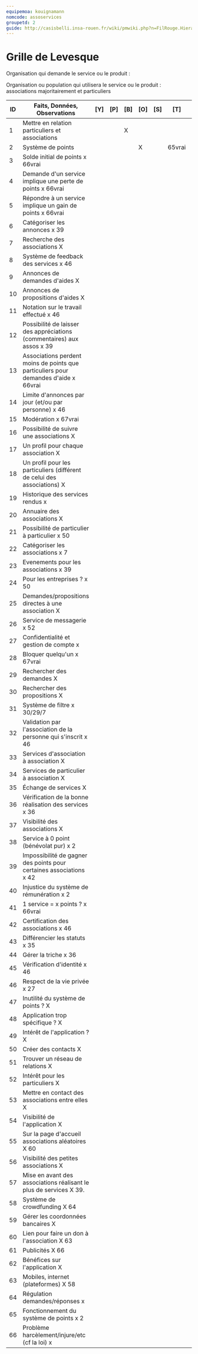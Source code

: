 ```yaml
---
equipemoa: kouignamann
nomcode: assoservices
groupetd: 2
guide: http://casisbelli.insa-rouen.fr/wiki/pmwiki.php?n=FilRouge.HierachiserBesoins
---
```


# Grille de Levesque

Organisation qui demande le service ou le produit : 

Organisation ou population qui utilisera le service ou le produit : associations majoritairement et particuliers

| ID | Faits, Données, Observations | [Y] | [P] | [B] | [O] | [S] | [T] | [H] | [R] |
|----|------------------------------|----------|----------|--------|-------------|----------|----------|-----------|------------|
|1| Mettre en relation particuliers et associations| | | X | | | | | | 				
|2|	Système de points | | | | X | | 65vrai |
|3|	Solde initial de points					x			66vrai
|4|	Demande d'un service implique une perte de points					x			66vrai
|5|	Répondre à un service implique un gain de points					x			66vrai
|6|	Catégoriser les annonces					x			39
|7|	Recherche des associations			X					
|8|	Système de feedback des services					x			46
|9|	Annonces de demandes d'aides			X					
|10|	Annonces de propositions d'aides			X					
|11|	Notation sur le travail effectué					x			46
|12|  Possibilité de laisser des appréciations (commentaires) aux assos					x			39
|13|	Associations perdent moins de points que particuliers pour demandes d'aide					x			66vrai
|14|	Limite d'annonces par jour (et/ou par personne)					x			46
|15|	Modération					x			67vrai
|16|	Possibilité de suivre une associations			X					
|17|	Un profil pour chaque association			X					
|18|	Un profil pour les particuliers (différent de celui des associations)			X					
|19|	Historique des services rendus						x		
|20|	Annuaire des associations					X			
|21|	Possibilité de particulier à particulier	x							50
|22|	Catégoriser les associations					x			7
|23|	Evenements pour les associations					x			39
|24|	Pour les entreprises ?	x							50
|25|	Demandes/propositions directes à une association			X					
|26|	Service de messagerie					x			52
|27|	Confidentialité et gestion de compte		x						
|28|	Bloquer quelqu'un					x			67vrai
|29|	Rechercher des demandes			X					
|30|	Rechercher des propositions			X					
|31|	Système de filtre					x			30/29/7
|32|	Validation par l'association de la personne qui s'inscrit					x			46
|33|	Services d'association à association			X					
|34|	Services de particulier à association			X					
|35|	Échange de services			X					
|36|	Vérification de la bonne réalisation des services		x						36
|37|	Visibilité des associations			X					
|38|	Service à 0 point (bénévolat pur)						x		2
|39|	Impossibilité de gagner des points pour certaines associations	x							42
|40|	Injustice du système de rémunération		x						2
|41|	1 service = x points ?	x							66vrai
|42|	Certification des associations					x			46
|43|	Différencier les statuts					x			35
|44|	Gérer la triche		x						36
|45|	Vérification d'identité					x			46
|46|	Respect de la vie privée	x							27
|47|	Inutilité du système de points ?		X						
|48|	Application trop spécifique ?		X						
|49|	Intérêt de l'application ?		X						
|50|	Créer des contacts			X					
|51|	Trouver un réseau de relations			X					
|52|	Intérêt pour les particuliers		X						
|53|	Mettre en contact des associations entre elles			X					
|54|	Visibilité de l'application		X						
|55|	Sur la page d'accueil associations aléatoires					X			60
|56|	Visibilité des petites associations		X						
|57|	Mise en avant des associations réalisant le plus de services					X			39.
|58|	Système de crowdfunding						X		64
|59|	Gérer les coordonnées bancaires		X						
|60|	Lien pour faire un don à l'association					X			63
|61|	Publicités					X			66
|62|	Bénéfices sur l'application		X						
|63|	Mobiles, internet (plateformes)					X			58
|64|	Régulation demandes/réponses		x						
|65|	Fonctionnement du système de points		x						2
|66|	Problème harcèlement/injure/etc (cf la loi)		x						
